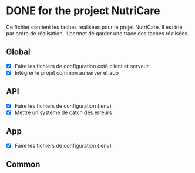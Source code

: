 # DONE for the project NutriCare

Ce fichier contient les taches réalisées pour le projet NutriCare. Il est trié par ordre de réalisation. Il permet de garder une trace des taches réalisées.

## Global

- [x] Faire les fichiers de configuration coté client et serveur
- [x] Intégrer le projet common au server et app

## API

- [x] Faire les fichiers de configuration (.env)
- [x] Mettre un système de catch des erreurs

## App

- [x] Faire les fichiers de configuration (.env)

## Common